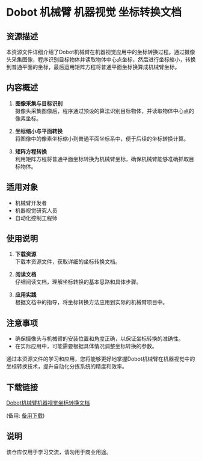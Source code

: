 # Dobot 机械臂 机器视觉 坐标转换文档

## 资源描述

本资源文件详细介绍了Dobot机械臂在机器视觉应用中的坐标转换过程。通过摄像头采集图像，程序识别目标物体并读取物体中心点坐标，然后进行坐标缩小，转换到普通平面的坐标，最后运用矩阵方程将普通平面坐标换算成机械臂坐标。

## 内容概述

1. **图像采集与目标识别**  
   摄像头采集图像后，程序通过预设的算法识别目标物体，并读取物体中心点的像素坐标。

2. **坐标缩小与平面转换**  
   将图像中的像素坐标缩小到普通平面坐标系中，便于后续的坐标转换计算。

3. **矩阵方程转换**  
   利用矩阵方程将普通平面坐标转换为机械臂坐标，确保机械臂能够准确抓取目标物体。

## 适用对象

- 机械臂开发者
- 机器视觉研究人员
- 自动化控制工程师

## 使用说明

1. **下载资源**  
   下载本资源文件，获取详细的坐标转换文档。

2. **阅读文档**  
   仔细阅读文档，理解坐标转换的基本思路和具体步骤。

3. **应用实践**  
   根据文档中的指导，将坐标转换方法应用到实际的机械臂项目中。

## 注意事项

- 确保摄像头与机械臂的安装位置和角度正确，以保证坐标转换的准确性。
- 在实际应用中，可能需要根据具体情况调整坐标转换的参数。

通过本资源文件的学习和应用，您将能够更好地掌握Dobot机械臂在机器视觉中的坐标转换技术，提升自动化分拣系统的精度和效率。

## 下载链接
[Dobot机械臂机器视觉坐标转换文档](https://pan.quark.cn/s/08fe23a4811f) 

(备用: [备用下载](https://pan.baidu.com/s/18nNFKl_1g8WoKATL3toWhA?pwd=1234))

## 说明

该仓库仅用于学习交流，请勿用于商业用途。
